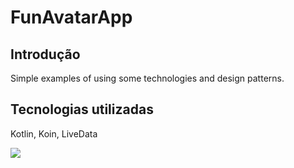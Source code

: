 # FunAvatarApp

## Introdução
Simple examples of using some technologies and design patterns.

## Tecnologias utilizadas

Kotlin, Koin, LiveData

![](funAvatar.gif)